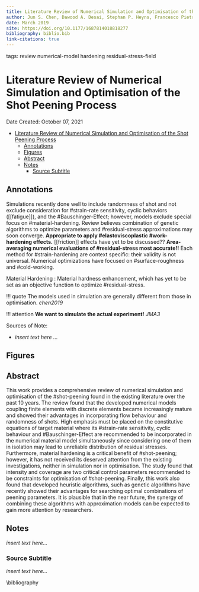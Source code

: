 ```yaml
---
title: Literature Review of Numerical Simulation and Optimisation of the Shot Peening Process
author: Jun S. Chen, Dawood A. Desai, Stephan P. Heyns, Francesco Pietra
date: March 2019
site: https://doi.org/10.1177/1687814018818277
bibliography: biblio.bib
link-citations: true
---
```

tags: review numerical-model hardening residual-stress-field
<script type="text/javascript"
        src="https://cdnjs.cloudflare.com/ajax/libs/mathjax/2.7.0/MathJax.js?config=TeX-AMS_CHTML">
</script>
<script type="text/x-mathjax-config">
	MathJax.Ajax.config.path["Extra"] = "https://jmanthony3.github.io/Codes/MathJax/extensions/TeX",
	MathJax.Hub.Config({
		TeX: {
			equationNumbers: {
				autoNumber: "AMS"
			},
			extensions: [
				"[Extra]/Taylor.js",
				"[Extra]/NumericalMethods.js"
			]
		},
		tex2jax: {
			inlineMath: [["$", "$"], ["\\(", "\\)"]],
			blockMath: [["$$", "$$"], ["\\[", "\\]"]],
		},
});
</script>
<!-- %%%%%%%% Document Metadata %%%%%%%% -->
# Literature Review of Numerical Simulation and Optimisation of the Shot Peening Process

Date Created: October 07, 2021

- [Literature Review of Numerical Simulation and Optimisation of the Shot Peening Process](#literature-review-of-numerical-simulation-and-optimisation-of-the-shot-peening-process)
	- [Annotations](#annotations)
	- [Figures](#figures)
	- [Abstract](#abstract)
	- [Notes](#notes)
		- [Source Subtitle](#source-subtitle)
<!-- %%%%%%%%%%%%%%%%%%%%%%%%%%%%%% -->





<!-- START WRITING BELOW -->





<!-- %%%%%%%%%%%%%%%%%%%%%%%%%%%%%% -->
## Annotations
Simulations recently done well to include randomness of shot and not exclude consideration for #strain-rate sensitivity, cyclic behaviors ([[fatigue]]), and the #Bauschinger-Effect; however, models exclude special focus on #material-hardening. Review believes combination of genetic algorithms to optimize parameters and #residual-stress approximations may soon converge. **Appropriate to apply #elastoviscoplastic #work-hardening effects.** [[friction]] effects have yet to be discussed?? **Area-averaging numerical evaluations of #residual-stress most accurate!!** Each method for #strain-hardening are context specific: their validity is not universal. Numerical optimizations have focused on #surface-roughness and #cold-working.

Material Hardening
: Material hardness enhancement, which has yet to be set as an objective function to optimize #residual-stress.

!!! quote The models used in simulation are generally different from those in optimisation. <cite> chen2019

!!! attention **We want to simulate the actual experiment!** <cite> JMA3

Sources of Note:
- *insert text here $\dots$*

## Figures

## Abstract
This work provides a comprehensive review of numerical simulation and optimisation of the #shot-peening found in the existing literature over the past 10 years. The review found that the developed numerical models coupling finite elements with discrete elements became increasingly mature and showed their advantages in incorporating flow behaviour and randomness of shots. High emphasis must be placed on the constitutive equations of target material where its #strain-rate sensitivity, cyclic behaviour and #Bauschinger-Effect are recommended to be incorporated in the numerical material model simultaneously since considering one of them in isolation may lead to unreliable distribution of residual stresses. Furthermore, material hardening is a critical benefit of #shot-peening; however, it has not received its deserved attention from the existing investigations, neither in simulation nor in optimisation. The study found that intensity and coverage are two critical control parameters recommended to be constraints for optimisation of #shot-peening. Finally, this work also found that developed heuristic algorithms, such as genetic algorithms have recently showed their advantages for searching optimal combinations of peening parameters. It is plausible that in the near future, the synergy of combining these algorithms with approximation models can be expected to gain more attention by researchers.

## Notes
*insert text here$\dots$*

### Source Subtitle
*insert text here$\dots$*

\bibliography
<!-- %%%%%%%%%%%%%%%%%%%%%%%%%%%%%% -->





<!-- %%%%%%%% End Document %%%%%%%% -->